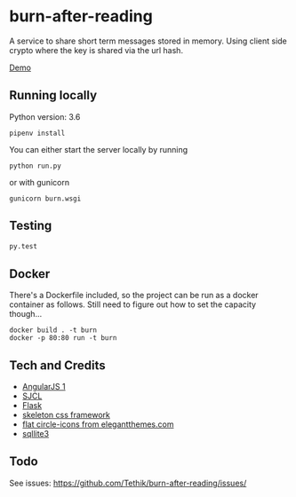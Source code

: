 # burn-after-reading

A service to share short term messages stored in memory. Using client side
crypto where the key is shared via the url hash.

[Demo](https://burn.blacknode.se/)

## Running locally

Python version: 3.6

```
pipenv install
```

You can either start the server locally by running

```
python run.py
```

or with gunicorn

```
gunicorn burn.wsgi
```

## Testing

```bash
py.test
```

## Docker

There's a Dockerfile included, so the project can be run as a docker container as follows.
Still need to figure out how to set the capacity though...

```
docker build . -t burn
docker -p 80:80 run -t burn
```

## Tech and Credits

- [AngularJS 1](https://angularjs.org/)
- [SJCL](https://bitwiseshiftleft.github.io/sjcl/)
- [Flask](http://flask.pocoo.org/)
- [skeleton css framework](http://getskeleton.com)
- [flat circle-icons from elegantthemes.com](http://www.elegantthemes.com/blog/freebie-of-the-week/beautiful-flat-icon)
- [sqllite3](https://www.sqlite.org/)

## Todo

See issues:
https://github.com/Tethik/burn-after-reading/issues/
